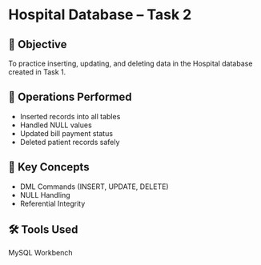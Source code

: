 
# Hospital Database – Task 2

## 🎯 Objective
To practice inserting, updating, and deleting data in the Hospital database created in Task 1.

## 🧩 Operations Performed
- Inserted records into all tables  
- Handled NULL values  
- Updated bill payment status  
- Deleted patient records safely  

## 🧠 Key Concepts
- DML Commands (INSERT, UPDATE, DELETE)
- NULL Handling
- Referential Integrity

## 🛠 Tools Used
MySQL Workbench
